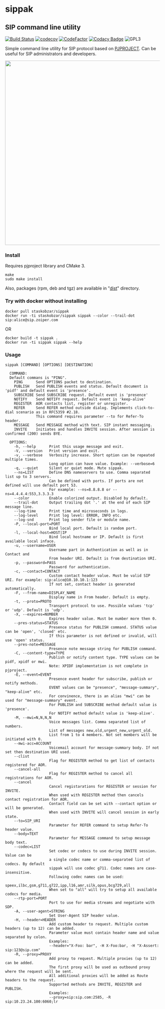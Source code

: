 # sippak
## SIP command line utility

[![Build Status](https://travis-ci.org/staskobzar/sippak.svg?branch=master)](https://travis-ci.org/staskobzar/sippak)
[![codecov](https://codecov.io/gh/staskobzar/sippak/branch/master/graph/badge.svg)](https://codecov.io/gh/staskobzar/sippak)
[![CodeFactor](https://www.codefactor.io/repository/github/staskobzar/sippak/badge/master)](https://www.codefactor.io/repository/github/staskobzar/sippak/overview/master)
[![Codacy Badge](https://api.codacy.com/project/badge/Grade/3c43374de75b492e9e0be3d97612e643)](https://www.codacy.com/app/staskobzar/sippak?utm_source=github.com&amp;utm_medium=referral&amp;utm_content=staskobzar/sippak&amp;utm_campaign=Badge_Grade)
![GPL3](https://img.shields.io/badge/license-GPL_3-green.svg "License")

Simple command line utility for SIP protocol based on [PJPROJECT](http://www.pjsip.org/).
Can be useful for SIP administrators and developers.

<p align="center">
  <img src="https://github.com/staskobzar/sippak/blob/master/sippak.png?raw=true" width="600"/>
</p>

### Install

Requires pjproject library and CMake 3.

```
make
sudo make install
```

Also, packages (rpm, deb and tgz) are available in "[dist](https://github.com/staskobzar/sippak/tree/master/dist)" directory.

### Try with docker without installing

```
docker pull staskobzar/sippak
docker run -ti staskobzar/sippak sippak --color --trail-dot sip:alice@sip.zoiper.com
```

OR

```
docker build -t sippak .
docker run -ti sippak sippak --help
```


### Usage

```
sippak [COMMAND] [OPTIONS] [DESTINATION]

  COMMAND:
  Default commans is "PING".
    PING      Send OPTIONS packet to destination.
    PUBLISH   Send PUBLISH events and status. Default document is 'pidf' and default event is 'presence'.
    SUBSCRIBE Send SUBSCRIBE request. Default event is 'presence'
    NOTIFY    Send NOTIFY request. Default event is 'keep-alive'
    REGISTER  AOR contacts list, register or unregister.
    REFER     Send REFER method outside dialog. Implements click-to-dial scenario as in RFC5359 #2.18.
              This command requires parameter --to for Refer-To header.
    MESSAGE   Send MESSAGE method with text. SIP instant messaging.
    INVITE    Initiates and handles INVITE session. After session is confirmed (200) sends BYE.

  OPTIONS:
    -h, --help      Print this usage message and exit.
    -V, --version   Print version and exit.
    -v, --verbose   Verbosity increase. Short option can be repeated multiple times.
                    Long option can have value. Example: --verbose=6
    -q, --quiet     Silent or quiet mode. Mute sippak.
    --ns=LIST       Define DNS nameservers to use. Comma separated list up to 3 servers.
                    Can be defined with ports. If ports are not defined will use default port 53.
                    For example: --ns=8.8.8.8 or --ns=4.4.4.4:553,3.3.3.3
    --color         Enable colorized output. Disabled by default.
    --trail-dot     Output trailing dot '.' at the end of each SIP message line.
    --log-time      Print time and microseconds in logs.
    --log-level     Print log level: ERROR, INFO etc.
    --log-snd       Print log sender file or module name.
    -P, --local-port=PORT
                    Bind local port. Default is random port.
    -l, --local-host=HOST|IP
                    Bind local hostname or IP. Default is first available local inface.
    -u, --username=USER
                    Username part in Authentication as well as in Contact and
                    From header URI. Default is from destination URI.
    -p, --password=PASS
                    Password for authentication.
    -c, --contact=CONTACT
                    Custom contact header value. Must be valid SIP URI. For example: sip:alice@10.10.10.1:123
                    If not set, contact header is generated automatically.
    -F, --from-name=DISPLAY_NAME
                    Display name in From header. Default is empty.
    -t, --proto=PROTO
                    Transport protocol to use. Possible values 'tcp' or 'udp'. Default is 'udp'.
    -X, --expires=NUMBER
                    Expires header value. Must be number more then 0.
    --pres-status=STATUS
                    Presence status for PUBLISH command. STATUS value can be 'open', 'closed' etc.
                    If this parameter is not defined or invalid, will use 'open' status.
    --pres-note=MESSAGE
                    Presence note message string for PUBLISH command.
    -C, --content-type=TYPE
                    Publish or notify content type. TYPE values can be pidf, xpidf or mwi.
                    Note: XPIDF implementation is not complete in pjproject.
    -E, --event=EVENT
                    Presence event header for subscribe, publish or notify methods.
                    EVENT values can be "presence", "message-summary", "keep-alive" etc.
                    For convinence, there is an alias "mwi" can be used for "message-summary" event.
                    For PUBLISH and SUBSCRIBE method default value is 'presence'.
                    For NOTIFY method default value is 'keep-alive'.
    -M, --mwi=N,N,N,N
                    Voice messages list. Comma separated list of numbers.
                    List of messages new,old,urgent_new,urgent_old.
                    List from 1 to 4 members. Not set members will be initiated with 0.
    --mwi-acc=ACCOUNT
                    Voicemail account for message-summary body. If not set then destination URI used.
    --clist
                    Flag for REGISTER method to get list of contacts registered for AOR.
    --cancel-all
                    Flag for REGISTER method to cancel all registrations for AOR.
    --cancel
                    Cancel registarations for REGISTER or session for INVITE.
                    When used with REGISTER method then cancels contact registration for AOR.
                    Contact field can be set with --contact option or will be generated.
                    When used with INVITE will cancel session in early state.
    --to=SIP_URI
                    Parameter for REFER command to setup Refer-To header value.
    --body=TEXT
                    Parameter for MESSAGE command to setup message body text.
    --codec=LIST
                    Set codec or codecs to use during INVITE session. Value can be
                    a single codec name or comma-separated list of codecs. By default
                    sippak will use codec g711. Codec names are case-insensitive.
                    Following codec names can be used:
                    speex,ilbc,gsm,g711,g722,ipp,l16,amr,silk,opus,bcg729,all
                    When set to "all" will try to setup all available codecs for media.
    --rtp-port=PORT
                    Port to use for media streams and negotiate with SDP.
    -A, --user-agent=STRING
                    Set User-Agent SIP header value.
    -H, --header=HEADER
                    Add custom header to request. Multiple custom headers (up to 12) can be added.
                    Parameter value must contain header name and value separated by colon.
                    Examples:
                    --header="X-Foo: bar", -H X-Foo:bar, -H "X-Assert: sip:123@sip.com"
    -R, --proxy=PROXY
                    Add proxy to request. Multiple proxies (up to 12) can be added.
                    The first proxy will be used as outbound proxy where the request will be sent.
                    All additional proxies will be added as Route headers to the request.
                    Supported methods are INVITE, REGISTER and PUBLISH.
                    Examples:
                    --proxy=sip:sip.com:2585, -R sip:10.23.24.100:6060;lr

```

